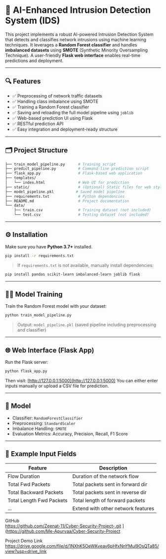 
# 🚨 AI-Enhanced Intrusion Detection System (IDS)

This project implements a robust AI-powered Intrusion Detection System that detects and classifies network intrusions using machine learning techniques. It leverages a **Random Forest classifier** and handles **imbalanced datasets** using **SMOTE** (Synthetic Minority Oversampling Technique). A user-friendly **Flask web interface** enables real-time predictions and deployment.

---

## 🔍 Features

- ✅ Preprocessing of network traffic datasets
- ✅ Handling class imbalance using SMOTE
- ✅ Training a Random Forest classifier
- ✅ Saving and reloading the full model pipeline using `joblib`
- ✅ Web-based prediction UI using Flask
- ✅ RESTful prediction API
- ✅ Easy integration and deployment-ready structure

---

## 🗂️ Project Structure

```bash
├── train_model_pipeline.py      # Training script
├── predict_pipeline.py          # Command-line prediction script
├── flask_app.py                 # Flask-based web application
├── templates/
│   └── index.html               # Web UI for prediction
├── static/                      # (Optional) Static files for web styling
├── model_pipeline.pkl          # Saved model pipeline
├── requirements.txt             # Python dependencies
├── README.md                    # Project documentation
└── data/
    ├── train.csv                # Training dataset (not included)
    └── test.csv                 # Testing dataset (not included)
````

---

## ⚙️ Installation

Make sure you have **Python 3.7+** installed.

```bash
pip install -r requirements.txt
```

> If `requirements.txt` is not available, manually install dependencies:

```bash
pip install pandas scikit-learn imbalanced-learn joblib flask
```

---

## 🏋️‍♂️ Model Training

Train the Random Forest model with your dataset:

```bash
python train_model_pipeline.py
```

> Output: `model_pipeline.pkl` (saved pipeline including preprocessing and classifier)

---


## 🌐 Web Interface (Flask App)

Run the Flask server:

```bash
python flask_app.py
```

Then visit: [http://127.0.0.1:5000](http://127.0.0.1:5000)
You can either enter inputs manually or upload a CSV file for prediction.

---

## 🧠 Model

* Classifier: `RandomForestClassifier`
* Preprocessing: `StandardScaler`
* Imbalance Handling: `SMOTE`
* Evaluation Metrics: Accuracy, Precision, Recall, F1 Score

---

## 📁 Example Input Fields

| Feature                  | Description                        |
| ------------------------ | ---------------------------------- |
| Flow Duration            | Duration of the network flow       |
| Total Fwd Packets        | Total packets sent in forward dir  |
| Total Backward Packets   | Total packets sent in reverse dir  |
| Total Length Fwd Packets | Total length of forward packets    |
| ...                      | Extend with other network features |


  
GitHub  
https://github.com/Zeenat-11/Cyber-Security-Project-.git ](https://github.com/Me-Apurvaa/Cyber-Security-Project
 
Project Demo Link 
https://drive.google.com/file/d/1NXhK5OeWKveav6pHfxNnYMul9OsQTa85/view?usp=drive_link
